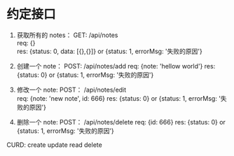 # 约定接口

1. 获取所有的 notes： GET: /api/notes   
    req: {}    
    res: {status: 0, data: [{},{}]}  or  {status: 1, errorMsg: '失败的原因'}

2. 创建一个 note： POST: /api/notes/add
    req: {note: 'hellow world'}
    res: {status: 0}  or  {status: 1, errorMsg: '失败的原因'}  

3. 修改一个 note:  POST： /api/notes/edit   
    req: {note: 'new note', id: 666}
    res: {status: 0}  or  {status: 1, errorMsg: '失败的原因'}  

4. 删除一个 note:  POST： /api/notes/delete
    req: {id: 666}
    res: {status: 0}  or  {status: 1, errorMsg: '失败的原因'}


CURD: create update read delete